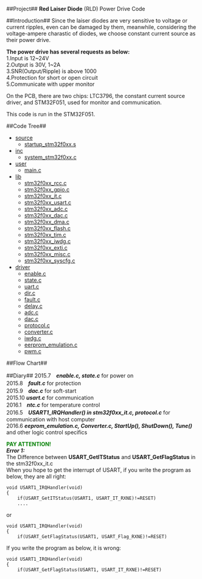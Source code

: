 ##Project##
**Red Laiser Diode** (RLD) Power Drive Code

##Introduction##
Since the laiser diodes are very sensitive to voltage or current ripples, even can be damaged by them, meanwhile, considering the voltage-ampere charastic of diodes, we choose constant current source as their power drive.

**The power drive has several requests as below:**   
1.Input is 12~24V   
2.Output is 30V, 1~2A   
3.SNR(Output/Ripple) is above 1000  
4.Protection for short or open circuit   
5.Communicate with upper monitor   

On the PCB, there are two chips: LTC3796, the constant current source driver, and STM32F051, used for monitor and communication.

This code is run in the STM32F051.


##Code Tree##  
* [source](#1)
 	* [startup_stm32f0xx.s](#1.1)
* [inc](#2)  
 	* [system_stm32f0xx.c](#2.1)
* [user](#3) 
  	* [main.c](#3.1)
* [lib](#4) 
	* [stm32f0xx_rcc.c](#4.1)
	* [stm32f0xx_gpio.c](#4.2)
	* [stm32f0xx_it.c](#4.3)
	* [stm32f0xx_usart.c](#4.4)
	* [stm32f0xx_adc.c](#4.5)
	* [stm32f0xx_dac.c](#4.6)
	* [stm32f0xx_dma.c](#4.7)
	* [stm32f0xx_flash.c](#4.8)
	* [stm32f0xx_tim.c](#4.9)
	* [stm32f0xx_iwdg.c](#4.10)
	* [stm32f0xx_exti.c](#4.11)
	* [stm32f0xx_misc.c](#4.12)
	* [stm32f0xx_syscfg.c](#4.13)
* [driver](#5) 
	* [enable.c](#5.1)
	* [state.c](#5.2)
	* [uart.c](#5.3)
	* [dir.c](#5.4)
	* [fault.c](#5.5)
	* [delay.c](#5.6)
	* [adc.c](#5.7)
	* [dac.c](#5.8)
	* [protocol.c](#5.9)
	* [converter.c](#5.10)
	* [iwdg.c](#5.11)
	* [eerprom_emulation.c](#5.12)
	* [pwm.c](#5.13)
	

##Flow Chart##

##Diary##
2015.7　***enable.c, state.c*** for power on   
2015.8　***fault.c*** for protection    
2015.9　***dac.c*** for soft-start    
2015.10 ***usart.c*** for communication  
2016.1　***ntc.c*** for temperature control  
2016.5　***USART1_IRQHandler() in stm32f0xx_it.c, protocol.c*** for communication with host computer  
2016.6	***eeprom_emulation.c, Converter.c, StartUp(), ShutDown(), Tune()*** and other logic control specifics

<font color=Green>**PAY ATTENTION!**</font>   
***Error 1:***  
The Difference between **USART\_GetITStatus** and **USART\_GetFlagStatus** in the stm32f0xx_it.c  
When you hope to get the interrupt of USART, if you write the program as below, they are all right:  
 
	void USART1_IRQHandler(void)  
	{  
		if(USART_GetITStatus(USART1, USART_IT_RXNE)!=RESET)  
		....

or
  
	void USART1_IRQHandler(void)  
	{  
		if(USART_GetFlagStatus(USART1, USART_Flag_RXNE)!=RESET)	

If you write the program as below, it is wrong:  

	void USART1_IRQHandler(void)  
	{  
		if(USART_GetFlagStatus(USART1, USART_IT_RXNE)!=RESET)	
